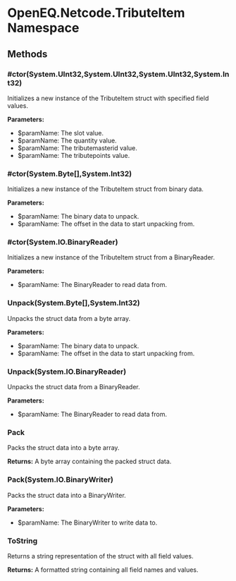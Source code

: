 ﻿# OpenEQ.Netcode.TributeItem Namespace

## Methods

### #ctor(System.UInt32,System.UInt32,System.UInt32,System.Int32)

Initializes a new instance of the TributeItem struct with specified field values.

**Parameters:**

- $paramName: The slot value.
- $paramName: The quantity value.
- $paramName: The tributemasterid value.
- $paramName: The tributepoints value.

### #ctor(System.Byte[],System.Int32)

Initializes a new instance of the TributeItem struct from binary data.

**Parameters:**

- $paramName: The binary data to unpack.
- $paramName: The offset in the data to start unpacking from.

### #ctor(System.IO.BinaryReader)

Initializes a new instance of the TributeItem struct from a BinaryReader.

**Parameters:**

- $paramName: The BinaryReader to read data from.

### Unpack(System.Byte[],System.Int32)

Unpacks the struct data from a byte array.

**Parameters:**

- $paramName: The binary data to unpack.
- $paramName: The offset in the data to start unpacking from.

### Unpack(System.IO.BinaryReader)

Unpacks the struct data from a BinaryReader.

**Parameters:**

- $paramName: The BinaryReader to read data from.

### Pack

Packs the struct data into a byte array.

**Returns:** A byte array containing the packed struct data.

### Pack(System.IO.BinaryWriter)

Packs the struct data into a BinaryWriter.

**Parameters:**

- $paramName: The BinaryWriter to write data to.

### ToString

Returns a string representation of the struct with all field values.

**Returns:** A formatted string containing all field names and values.


